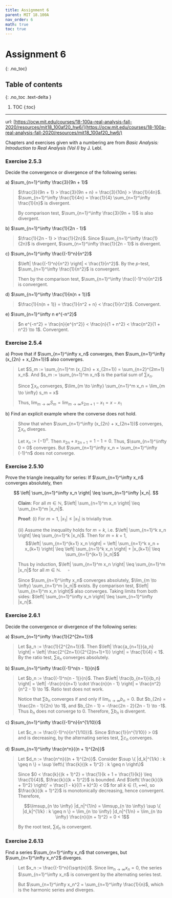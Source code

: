 ```yaml
---
title: Assignment 6
parent: MIT 18.100A
nav_order: 6
math: true
toc: true
---
```


# Assignment 6
{: .no_toc}

## Table of contents
{: .no_toc .text-delta }

1. TOC
{:toc}

---

url: [https://ocw.mit.edu/courses/18-100a-real-analysis-fall-2020/resources/mit18_100af20_hw6/](https://ocw.mit.edu/courses/18-100a-real-analysis-fall-2020/resources/mit18_100af20_hw6/)

Chapters and exercises given with a numbering are from *Basic Analysis: Introduction to
Real Analysis (Vol I)* by J. Lebl.

### Exercise 2.5.3

Decide the convergence or divergence of the following series:

a) $\sum_{n=1}^\infty \frac{3}{9n + 1}$

> $\frac{3}{9n + 1} > \frac{3}{9n + n} = \frac{3}{10n} > \frac{1}{4n}$. $\sum_{n=1}^\infty \frac{1}{4n} = \frac{1}{4} \sum_{n=1}^\infty \frac{1}{n}$ is divergent. 
> 
> By comparison test, $\sum_{n=1}^\infty \frac{3}{9n + 1}$ is also divergent.

b) $\sum_{n=1}^\infty \frac{1}{2n - 1}$

> $\frac{1}{2n - 1} > \frac{1}{2n}$. Since $\sum_{n=1}^\infty \frac{1}{2n}$ is divergent, $\sum_{n=1}^\infty \frac{1}{2n - 1}$ is divergent.

c) $\sum_{n=1}^\infty \frac{(-1)^n}{n^2}$

> $\left| \frac{(-1)^n}{n^2} \right| < \frac{1}{n^2}$. By the $p$-test, $\sum_{n=1}^\infty \frac{1}{n^2}$ is convergent. 
> 
> Then by the comparison test, $\sum_{n=1}^\infty \frac{(-1)^n}{n^2}$ is convergent.

d) $\sum_{n=1}^\infty \frac{1}{n(n + 1)}$

> $\frac{1}{n(n + 1)} = \frac{1}{n^2 + n} < \frac{1}{n^2}$. Convergent.

e) $\sum_{n=1}^\infty n e^{-n^2}$

> $n e^{-n^2} = \frac{n}{e^{n^2}} < \frac{n}{1 + n^2} < \frac{n^2}{1 + n^2} \to 1$. Convergent.


### Exercise 2.5.4

a) Prove that if $\sum_{n=1}^\infty x_n$ converges, then $\sum_{n=1}^\infty (x_{2n} + x_{2n+1})$ also converges.

> Let $S_m := \sum_{n=1}^m (x_{2n} + x_{2n+1}) = \sum_{n=2}^{2m+1} x_n$. And $s_m := \sum_{n=1}^m x_n$ is the partial sum of $\sum x_n$.
>
> Since $\sum x_n$ converges, $\lim_{m \to \infty} \sum_{n=1}^m x_n = \lim_{m \to \infty} s_m = x$
>
> Thus, $\lim_{m \to \infty} S_m = \lim_{m \to \infty} s_{2m+1} - x_1 = x - x_1$

b) Find an explicit example where the converse does not hold.

> Show that when $\sum_{n=1}^\infty (x_{2n} + x_{2n+1})$ converges, $\sum x_n$ diverges.
>
> Let $x_n := (-1)^n$. Then $x_{2n} + x_{2n+1} = 1 - 1 = 0$. Thus, $\sum_{n=1}^\infty 0 = 0$ converges. But $\sum_{n=1}^\infty x_n = \sum_{n=1}^\infty (-1)^n$ does not converge.

### Exercise 2.5.10

Prove the triangle inequality for series: If $\sum_{n=1}^\infty x_n$ converges absolutely, then

$$
\left| \sum_{n=1}^\infty x_n \right| \leq \sum_{n=1}^\infty |x_n|.
$$

> **Claim**: For all $m \in \mathbb{N}$, $\left| \sum_{n=1}^m x_n \right| \leq \sum_{n=1}^m |x_n|$.
>
> **Proof**: (i) For $m = 1$, $|x_1| \leq |x_1|$ is trivially true.
>
> (ii) Assume the inequality holds for $m = k$, i.e. $\left| \sum_{n=1}^k x_n \right| \leq \sum_{n=1}^k |x_n|$. Then for $m = k + 1$,
> $$\left| \sum_{n=1}^{k+1} x_n \right| = \left| \sum_{n=1}^k x_n + x_{k+1} \right| \leq \left| \sum_{n=1}^k x_n \right| + |x_{k+1}| \leq \sum_{n=1}^{k+1} |x_n|$$
>
> Thus by induction, $\left| \sum_{n=1}^m x_n \right| \leq \sum_{n=1}^m |x_n|$ for all $m \in \mathbb{N}$. $\quad\square$
>
> Since $\sum_{n=1}^\infty x_n$ converges absolutely, $\lim_{m \to \infty} \sum_{n=1}^m |x_n|$ exists. By comparison test, $\left| \sum_{n=1}^m x_n \right|$ also converges. Taking limits from both sides: $\left| \sum_{n=1}^\infty x_n \right| \leq \sum_{n=1}^\infty |x_n|$.

### Exercise 2.6.1

Decide the convergence or divergence of the following series:

a) $\sum_{n=1}^\infty \frac{1}{2^{2n+1}}$

> Let $a_n := \frac{1}{2^{2n+1}}$. Then $\left| \frac{a_{n+1}}{a_n} \right| = \left| \frac{2^{2n+1}}{2^{2(n+1)+1}} \right| = \frac{1}{4} < 1$. By the ratio test, $\sum a_n$ converges absolutely.

b) $\sum_{n=1}^\infty \frac{(-1)^n(n - 1)}{n}$

> Let $b_n := \frac{(-1)^n(n - 1)}{n}$. Then $\left| \frac{b_{n+1}}{b_n} \right| = \left| -\frac{n}{n+1} \cdot \frac{n}{n - 1} \right| = \frac{n^2}{n^2 - 1} \to 1$. Ratio test does not work.
>
> Notice that $\sum b_n$ converges if and only if $\lim_{n \to \infty} b_n = 0$. But $b_{2n} = \frac{2n - 1}{2n} \to 1$, and $b_{2n - 1} = -\frac{2n - 2}{2n - 1} \to -1$. Thus $b_n$ does not converge to 0. Therefore, $\sum b_n$ is divergent.

c) $\sum_{n=1}^\infty \frac{(-1)^n}{n^{1/10}}$

> Let $c_n := \frac{(-1)^n}{n^{1/10}}$. Since $\frac{1}{n^{1/10}} > 0$ and is decreasing, by the alternating series test, $\sum c_n$ converges.

d) $\sum_{n=1}^\infty \frac{n^n}{(n + 1)^{2n}}$

> Let $d_n := \frac{n^n}{(n + 1)^{2n}}$. Consider $\sup \{ |d_k|^{1/k} : k \geq n \} = \sup \left\{ \frac{k}{(k + 1)^2} : k \geq n \right\}$
>
> Since $0 < \frac{k}{(k + 1)^2} = \frac{1}{k + 1 + \frac{1}{k}} \leq \frac{1}{4}$, $\frac{k}{(k + 1)^2}$ is bounded. And $\left( \frac{k}{(k + 1)^2} \right)' = \frac{1 - k}{(1 + k)^3} < 0$ for all $k \in (1, +\infty)$, so $\frac{k}{(k + 1)^2}$ is monotonically decreasing, hence convergent. Therefore,  
> 
> $$\limsup_{n \to \infty} |d_n|^{1/n} = \limsup_{n \to \infty} \sup \{ |d_k|^{1/k} : k \geq n \} = \lim_{n \to \infty} |d_n|^{1/n} = \lim_{n \to \infty} \frac{n}{(n + 1)^2} = 0 < 1$$
>
> By the root test, $\sum d_n$ is convergent.

### Exercise 2.6.13

Find a series $\sum_{n=1}^\infty x_n$ that converges, but $\sum_{n=1}^\infty x_n^2$ diverges.

> Let $x_n := \frac{(-1)^n}{\sqrt{n}}$. Since $\lim_{n \to \infty} x_n = 0$, the series $\sum_{n=1}^\infty x_n$ is convergent by the alternating series test.
>
> But $\sum_{n=1}^\infty x_n^2 = \sum_{n=1}^\infty \frac{1}{n}$, which is the harmonic series and diverges.

